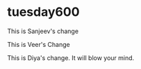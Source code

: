 # tuesday600
This is Sanjeev's change

This is Veer's Change




This is Diya's change. It will blow your mind.
